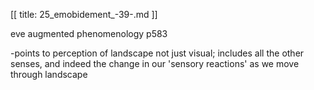 [[
title: 25_emobidement_-39-.md
]]

eve augmented phenomenology p583

  

-points to perception of landscape not just visual; includes all the other senses, and indeed the change in our 'sensory reactions' as we move through landscape
